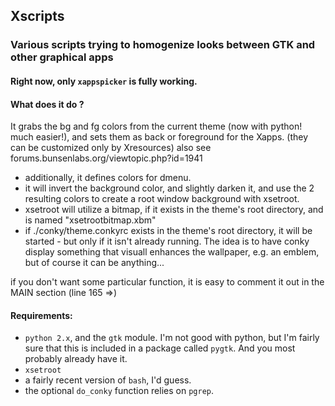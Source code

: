 ## Xscripts

### Various scripts trying to homogenize looks between GTK and other graphical apps

#### Right now, only `xappspicker` is fully working.

#### What does it do ?
It grabs the bg and fg colors from the current theme (now with python! much
easier!), and sets them as back or foreground for the Xapps. (they can be
customized only by Xresources)
also see forums.bunsenlabs.org/viewtopic.php?id=1941

 - additionally, it defines colors for dmenu.
 - it will invert the background color, and slightly darken it, and use the 2
   resulting colors to create a root window background with xsetroot.
 - xsetroot will utilize a bitmap, if it exists in the theme's root directory,
   and is named "xsetrootbitmap.xbm"
 - if ./conky/theme.conkyrc exists in the theme's root directory, it will be
   started - but only if it isn't already running. The idea is to have conky
   display something that visuall enhances the wallpaper, e.g. an emblem, but 
   of course it can be anything...
   
if you don't want some particular function, it is easy to comment it out in the
MAIN section (line 165 =>)

#### Requirements:

 - `python 2.x`, and the `gtk` module. I'm not good with python, but I'm fairly 
sure that this is included in a package called `pygtk`. And you most probably
already have it.
 - `xsetroot`
 - a fairly recent version of `bash`, I'd guess.  
 - the optional `do_conky` function relies on `pgrep`.